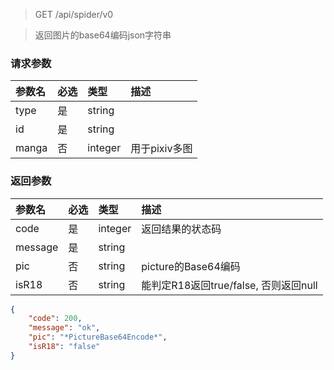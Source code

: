 > GET /api/spider/v0

> 返回图片的base64编码json字符串

### 请求参数

|参数名|必选|类型|描述|
|:---|:---|:---|:---|
|type|是|string||
|id|是|string||
|manga|否|integer|用于pixiv多图|

### 返回参数

|参数名|必选|类型|描述|
|:---|:---|:---|:---|
|code|是|integer|返回结果的状态码|
|message|是|string||
|pic|否|string|picture的Base64编码|
|isR18|否|string|能判定R18返回true/false, 否则返回null|

```json
{
    "code": 200,
    "message": "ok",
    "pic": "*PictureBase64Encode*",
    "isR18": "false"
}
```